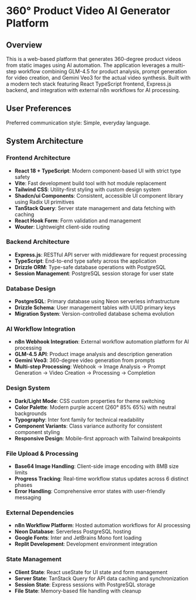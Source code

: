 # 360° Product Video AI Generator Platform

## Overview

This is a web-based platform that generates 360-degree product videos from static images using AI automation. The application leverages a multi-step workflow combining GLM-4.5 for product analysis, prompt generation for video creation, and Gemini Veo3 for the actual video synthesis. Built with a modern tech stack featuring React TypeScript frontend, Express.js backend, and integration with external n8n workflows for AI processing.

## User Preferences

Preferred communication style: Simple, everyday language.

## System Architecture

### Frontend Architecture
- **React 18 + TypeScript**: Modern component-based UI with strict type safety
- **Vite**: Fast development build tool with hot module replacement
- **Tailwind CSS**: Utility-first styling with custom design system
- **Shadcn/ui Components**: Consistent, accessible UI component library using Radix UI primitives
- **TanStack Query**: Server state management and data fetching with caching
- **React Hook Form**: Form validation and management
- **Wouter**: Lightweight client-side routing

### Backend Architecture
- **Express.js**: RESTful API server with middleware for request processing
- **TypeScript**: End-to-end type safety across the application
- **Drizzle ORM**: Type-safe database operations with PostgreSQL
- **Session Management**: PostgreSQL session storage for user state

### Database Design
- **PostgreSQL**: Primary database using Neon serverless infrastructure
- **Drizzle Schema**: User management tables with UUID primary keys
- **Migration System**: Version-controlled database schema evolution

### AI Workflow Integration
- **n8n Webhook Integration**: External workflow automation platform for AI processing
- **GLM-4.5 API**: Product image analysis and description generation
- **Gemini Veo3**: 360-degree video generation from prompts
- **Multi-step Processing**: Webhook → Image Analysis → Prompt Generation → Video Creation → Processing → Completion

### Design System
- **Dark/Light Mode**: CSS custom properties for theme switching
- **Color Palette**: Modern purple accent (260° 85% 65%) with neutral backgrounds
- **Typography**: Inter font family for technical readability
- **Component Variants**: Class variance authority for consistent component styling
- **Responsive Design**: Mobile-first approach with Tailwind breakpoints

### File Upload & Processing
- **Base64 Image Handling**: Client-side image encoding with 8MB size limits
- **Progress Tracking**: Real-time workflow status updates across 6 distinct phases
- **Error Handling**: Comprehensive error states with user-friendly messaging

### External Dependencies
- **n8n Workflow Platform**: Hosted automation workflows for AI processing
- **Neon Database**: Serverless PostgreSQL hosting
- **Google Fonts**: Inter and JetBrains Mono font loading
- **Replit Development**: Development environment integration

### State Management
- **Client State**: React useState for UI state and form management
- **Server State**: TanStack Query for API data caching and synchronization
- **Session State**: Express sessions with PostgreSQL storage
- **File State**: Memory-based file handling with cleanup